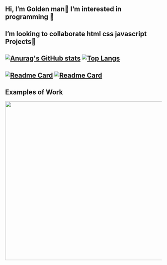   ## Hi, I’m Golden man👋 I’m interested in programming 👀 
 ## I’m looking to collaborate html css javascript Projects💞️



## [![Anurag's GitHub stats](https://github-readme-stats.vercel.app/api?username=ealijamal)](https://github.com/ealijamal/ealijamal)   [![Top Langs](https://github-readme-stats.vercel.app/api/top-langs/?username=ealijamal&layout)](https://github.com/ealijamal/ealijamal)

## [![Readme Card](https://github-readme-stats.vercel.app/api/pin/?username=ealijamal&repo=iq-rec-electron)](https://github.com/ealijamal/iq-rec-electron)    [![Readme Card](https://github-readme-stats.vercel.app/api/pin/?username=ealijamal&repo=golden)](https://github.com/ealijamal/golden)

## Examples of Work
<img src="mywork.gif" width="512" >
